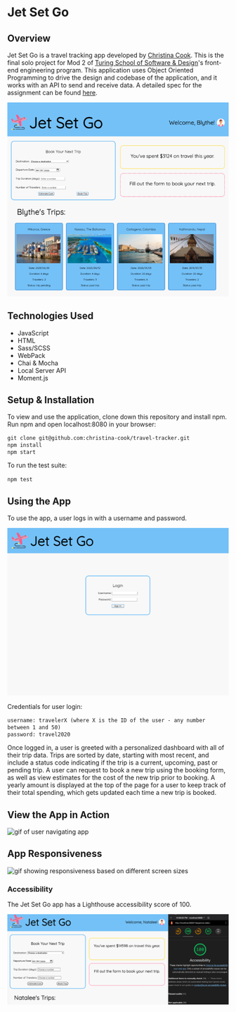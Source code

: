 # Jet Set Go

## Overview

Jet Set Go is a travel tracking app developed by [Christina Cook](https://github.com/christina-cook). This is the final solo project for Mod 2 of [Turing School of Software & Design](https://turing.io/)'s front-end engineering program. This application uses Object Oriented Programming to drive the design and codebase of the application, and it works with an API to send and receive data. A detailed spec for the assignment can be found [here](https://frontend.turing.io/projects/travel-tracker.html).

![screenshot of main dashboard](./src/images/dashboard.png)

## Technologies Used

- JavaScript
- HTML
- Sass/SCSS
- WebPack
- Chai & Mocha
- Local Server API
- Moment.js

## Setup & Installation

To view and use the application, clone down this repository and install npm. Run npm and open localhost:8080 in your browser: 

```
git clone git@github.com:christina-cook/travel-tracker.git
npm install
npm start
```

To run the test suite:

`npm test`

## Using the App

To use the app, a user logs in with a username and password. 

![screenshot of login page](./src/images/login-page.png)

Credentials for user login:

```
username: travelerX (where X is the ID of the user - any number between 1 and 50)
password: travel2020
```

Once logged in, a user is greeted with a personalized dashboard with all of their trip data. Trips are sorted by date, starting with most recent, and include a status code indicating if the trip is a current, upcoming, past or pending trip. A user can request to book a new trip using the booking form, as well as view estimates for the cost of the new trip prior to booking. A yearly amount is displayed at the top of the page for a user to keep track of their total spending, which gets updated each time a new trip is booked.

## View the App in Action

![gif of user navigating app](https://media.giphy.com/media/Y4t4O08NhMLGzRtgOX/giphy.gif)

## App Responsiveness

![gif showing responsiveness based on different screen sizes](https://media.giphy.com/media/EnJSFnJYc30j1zOtAT/giphy.gif)

### Accessibility

The Jet Set Go app has a Lighthouse accessibility score of 100. 

![screenshot of Lighthouse audit](./src/images/accessibility.png)

